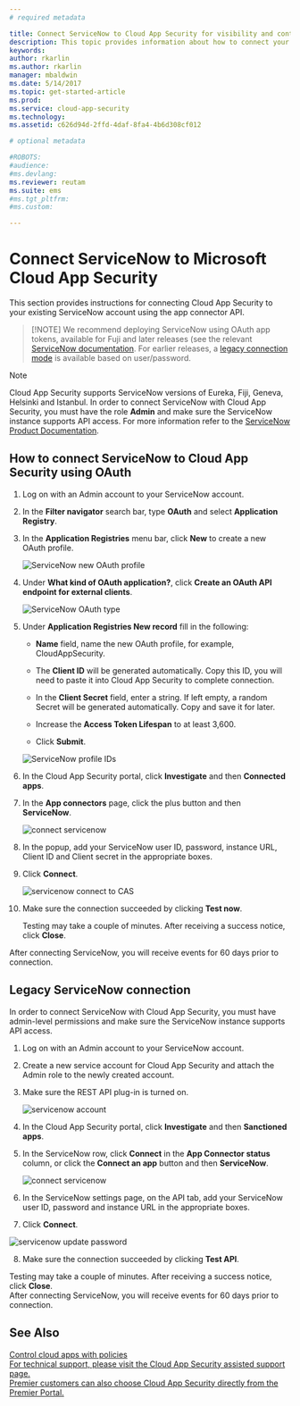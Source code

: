 ```yaml
---
# required metadata

title: Connect ServiceNow to Cloud App Security for visibility and control over use | Microsoft Docs
description: This topic provides information about how to connect your ServiceNow app to Cloud App Security using the API connector.
keywords:
author: rkarlin
ms.author: rkarlin
manager: mbaldwin
ms.date: 5/14/2017
ms.topic: get-started-article
ms.prod:
ms.service: cloud-app-security
ms.technology:
ms.assetid: c626d94d-2ffd-4daf-8fa4-4b6d308cf012

# optional metadata

#ROBOTS:
#audience:
#ms.devlang:
ms.reviewer: reutam
ms.suite: ems
#ms.tgt_pltfrm:
#ms.custom:

---
```


# Connect ServiceNow to Microsoft Cloud App Security

This section provides instructions for connecting Cloud App Security to your existing ServiceNow account using the app connector API. 

 >  [!NOTE]
>  We recommend deploying ServiceNow  using OAuth app tokens, available for Fuji and later releases (see the relevant [ServiceNow documentation](http://wiki.servicenow.com/index.php?title=OAuth_Applications#gsc.tab=0). 
For earlier releases, a [legacy connection mode](#legacy-servicenow-connection) is available based on user/password.

 > [!NOTE]  
>  Cloud App Security supports ServiceNow versions of Eureka, Fiji,  Geneva, Helsinki and Istanbul. In order to connect ServiceNow with Cloud App Security, you must have the role **Admin** and make sure the ServiceNow instance supports API access.  For more information refer to the [ServiceNow Product Documentation](http://wiki.servicenow.com/index.php?title=Base_System_Roles#gsc.tab=0).
  
## How to connect ServiceNow to Cloud App Security using OAuth
  
  
1.  Log on with an Admin account to your ServiceNow account.  
  
2.  In the **Filter navigator** search bar, type **OAuth** and select **Application Registry**.

3. In the **Application Registries** menu bar, click **New** to create a new OAuth profile.

   ![ServiceNow new OAuth profile](./media/servicenow-app-registry.png)

4. Under **What kind of OAuth application?**, click **Create an OAuth API endpoint for external clients**.

   ![ServiceNow OAuth type](./media/servicenow-oauth-app-type.png)

5. Under **Application Registries New record** fill in the following:
    
    - **Name** field, name the new OAuth profile, for example, CloudAppSecurity. 
    
    - The **Client ID** will be generated automatically. Copy this ID, you will need to paste it into Cloud App Security to complete connection.
    
    - In the **Client Secret** field, enter a string. If left empty, a random Secret will be generated automatically. Copy and save it for later. 
    
    - Increase the **Access Token Lifespan** to at least 3,600.
    
    - Click **Submit**.

   ![ServiceNow profile IDs](./media/servicenow-profile-ids.png)

6.  In the Cloud App Security portal, click **Investigate** and then **Connected apps**.  
  
7.  In the **App connectors** page, click the plus button and then **ServiceNow**.  
  
     ![connect servicenow](./media/connect-servicenow.png "connect servicenow")  
  
8.  In the popup, add your ServiceNow user ID, password, instance URL, Client ID and Client secret in the appropriate boxes.  
  
9.  Click **Connect**.  
  
     ![servicenow connect to CAS](./media/servicenow-portal-connect.png "servicenow connect in portal")  
  
10.  Make sure the connection succeeded by clicking **Test now**.  
  
     Testing may take a couple of minutes. After receiving a success notice, click **Close**.  
  
After connecting ServiceNow, you will receive events for 60 days prior to connection.
  
## Legacy ServiceNow connection

In order to connect ServiceNow with Cloud App Security, you must have admin-level permissions and make sure the ServiceNow instance supports API access.   

1.  Log on with an Admin account to your ServiceNow account.   

2.  Create a new service account for Cloud App Security and attach the Admin role to the newly created account.   

3.  Make sure the REST API plug-in is turned on.   

    ![servicenow account](./media/servicenow-account.png "servicenow account")   

4.  In the Cloud App Security portal, click **Investigate** and then **Sanctioned apps**.   

5.  In the ServiceNow row, click **Connect** in the **App Connector status** column, or click the **Connect an app** button and then **ServiceNow**.   

    ![connect servicenow](./media/connect-servicenow.png "connect servicenow")   

6.  In the ServiceNow settings page, on the API tab, add your ServiceNow user ID, password and instance URL in the appropriate boxes.   

7.  Click **Connect**.   

   ![servicenow update password](./media/servicenow-update-password.png "servicenow update password")   

8.  Make sure the connection succeeded by clicking **Test API**.   
  
   Testing may take a couple of minutes. After receiving a success notice, click **Close**.   
 After connecting ServiceNow, you will receive events for 60 days prior to connection. 


## See Also  
[Control cloud apps with policies](control-cloud-apps-with-policies.md)   
[For technical support, please visit the Cloud App Security assisted support page.](http://support.microsoft.com/oas/default.aspx?prid=16031)   
[Premier customers can also choose Cloud App Security directly from the Premier Portal.](https://premier.microsoft.com/)  
  
